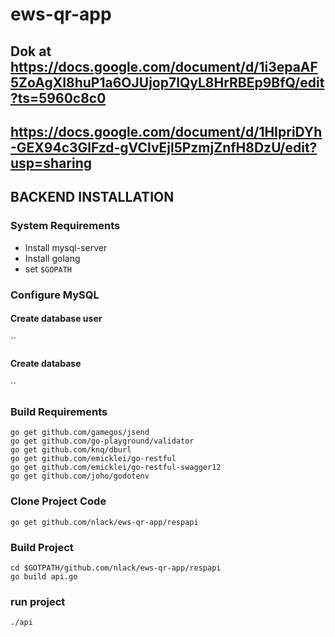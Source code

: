 # ews-qr-app  
## Dok at https://docs.google.com/document/d/1i3epaAF5ZoAgXI8huP1a6OJUjop7lQyL8HrRBEp9BfQ/edit?ts=5960c8c0

## https://docs.google.com/document/d/1HIpriDYh-GEX94c3GlFzd-gVClvEjl5PzmjZnfH8DzU/edit?usp=sharing

## BACKEND INSTALLATION

### System Requirements
- Install mysql-server
- Install golang
- set `$GOPATH`

### Configure MySQL
#### Create database user
``
#### Create database
``

### Build Requirements
`go get github.com/gamegos/jsend`  
`go get github.com/go-playground/validator`  
`go get github.com/knq/dburl`  
`go get github.com/emicklei/go-restful`  
`go get github.com/emicklei/go-restful-swagger12`  
`go get github.com/joho/godotenv`

### Clone Project Code
`go get github.com/nlack/ews-qr-app/respapi`  

### Build Project
`cd $GOTPATH/github.com/nlack/ews-qr-app/respapi`  
`go build api.go`  

### run project
`./api`
